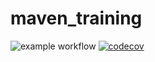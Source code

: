 # maven_training
![example workflow](https://github.com/vavouze/maven_training/actions/workflows/build.yml/badge.svg)
[![codecov](https://codecov.io/gh/vavouze/maven_training/branch/main/graph/badge.svg?token=3bnQKRAmsf)](https://codecov.io/gh/vavouze/maven_training)
